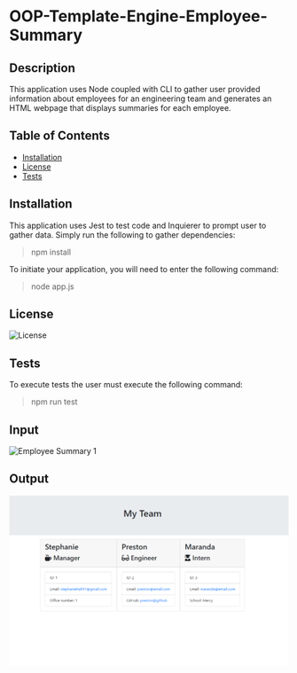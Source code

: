 # OOP-Template-Engine-Employee-Summary

## Description

This application uses Node coupled with CLI to gather user provided information about employees for an engineering team and generates an HTML webpage that displays summaries for each employee.

## Table of Contents

* [Installation](#installation)
* [License](#license)
* [Tests](#tests)

## Installation

This application uses Jest to test code and Inquierer to prompt user to gather data. Simply run the following to gather dependencies:
> npm install

To initiate your application, you will need to enter the following command:
> node app.js

## License

![License](https://img.shields.io/badge/License-none-blue.svg)

## Tests

To execute tests the user must execute the following command:
> npm run test

## Input

![Employee Summary 1](assets\HW10Input.gif)

## Output

![Employee Summary 1](assets\HW10.PNG)
